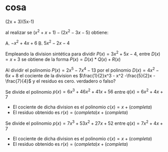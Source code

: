 # cosa

(2x + 3)(5x-1)

al realizar se $(x^2+x+1)-(2x^2-3x-5)$ obtiene:

A.
$-x^2+4x+6$
B.
$5x^2-2x-4$

Empleando la division sintética para dividir $P(x) = 3x^2 + 5x - 4$, entre $D(x) = x + 3$ se obtiene de la forma $P(x) = D(x) * Q(x) + R(x)$

Al dividir el polinomio $P(x) = 2x^5 - 7x^4 - 13$ por el polinomio $D(x) = 4x^2 - 6x + 8$ el cociente de la division es $\frac{1}{2}x^3 - x^2 -\frac{5}{2}x - \frac{7}{4}$ y el residuo es cero. verdadero o falso?

Se divide el polinomio $p(x) = 6x^3 + 46x^2 + 41x + 56$ entre $q(x) = 6x^2 + 4x + 7$

- El cociente de dicha division es el polinomio $c(x) = x + (completa)$
- El residuo obtenido es $r(x) = (completa)x+(completa)$

Se divide el polinomio $p(x) = 7x^3 + 53x^2 + 27x + 52$ entre $q(x) = 7x^2 + 4x + 7$

- El cociente de dicha division es el polinomio $c(x) = x + (completa)$
- El residuo obtenido es $r(x) = (completa)x+(completa)$